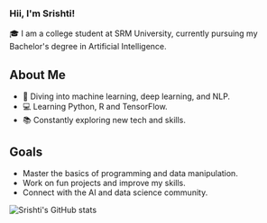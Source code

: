 ### Hii, I'm Srishti!

🎓 I am a college student at SRM University, currently pursuing my Bachelor's degree in Artificial Intelligence.</br>

## About Me
- 🤖 Diving into machine learning, deep learning, and NLP.</br>
- 💻 Learning Python, R and TensorFlow.</br>
- 📚 Constantly exploring new tech and skills.</br>

## Goals

- Master the basics of programming and data manipulation.
- Work on fun projects and improve my skills.
- Connect with the AI and data science community.

![Srishti's GitHub stats](https://github-readme-stats.vercel.app/api?username=ssrishtix&show_icons=true&theme=radical)
